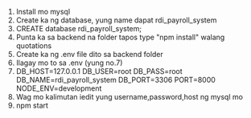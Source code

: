 1. Install mo mysql
2. Create ka ng database, yung name dapat rdi_payroll_system
3. CREATE database rdi_payroll_system;
4. Punta ka sa backend na folder tapos type "npm install" walang quotations
5. Create ka ng .env file dito sa backend folder
6. Ilagay mo to sa .env (yung no.7)
7. DB_HOST=127.0.0.1
   DB_USER=root
   DB_PASS=root
   DB_NAME=rdi_payroll_system
   DB_PORT=3306
   PORT=8000
   NODE_ENV=development
8. Wag mo kalimutan iedit yung username,password,host ng mysql mo
9. npm start
